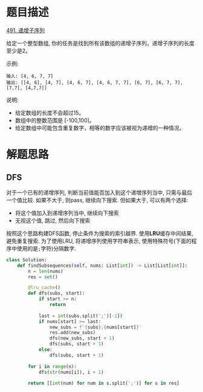# 题目描述

[491. 递增子序列](https://leetcode.cn/problems/non-decreasing-subsequences/)

给定一个整型数组, 你的任务是找到所有该数组的递增子序列，递增子序列的长度至少是2。

示例:
```
输入: [4, 6, 7, 7]
输出: [[4, 6], [4, 7], [4, 6, 7], [4, 6, 7, 7], [6, 7], [6, 7, 7], [7,7], [4,7,7]]
```

说明:

- 给定数组的长度不会超过15。
- 数组中的整数范围是 [-100,100]。
- 给定数组中可能包含重复数字，相等的数字应该被视为递增的一种情况。

# 解题思路

## DFS

对于一个已有的递增序列, 判断当前值能否加入到这个递增序列当中, 只需与最后一个值比较. 如果不大于, 则pass, 继续向下搜索. 但如果大于, 可以有两个选择:

- 将这个值加入到递增序列当中, 继续向下搜索
- 无视这个值, 跳过, 然后向下搜索

按照这个思路构建DFS函数, 停止条件为搜索的索引越界. 使用**LRU**缓存中间结果, 避免重复搜索. 为了使用LRU, 将递增序列使用字符串表示, 使用特殊符号(下面的程序中使用的是`;`字符)分隔数字.

```python
class Solution:
    def findSubsequences(self, nums: List[int]) -> List[List[int]]:
        n = len(nums)
        res = set()

        @lru_cache()
        def dfs(subs, start):
            if start >= n:
                return
            
            last = int(subs.split(';')[-1])
            if nums[start] >= last:
                new_subs = f'{subs};{nums[start]}'
                res.add(new_subs)
                dfs(new_subs, start + 1)
                dfs(subs, start + 1)
            else:
                dfs(subs, start + 1)
        
        for i in range(n):
            dfs(str(nums[i]), i + 1)
        
        return [[int(num) for num in s.split(';')] for s in res]
```
